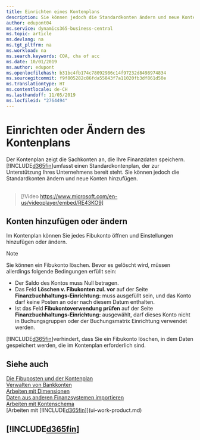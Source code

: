 ```yaml
---
title: Einrichten eines Kontenplans
description: Sie können jedoch die Standardkonten ändern und neue Konten hinzufügen.
author: edupont04
ms.service: dynamics365-business-central
ms.topic: article
ms.devlang: na
ms.tgt_pltfrm: na
ms.workload: na
ms.search.keywords: COA, cha of acc
ms.date: 10/01/2019
ms.author: edupont
ms.openlocfilehash: b31bc4fb174c78092986c14f97232d8498974834
ms.sourcegitcommit: f9f805282c86fda55843f7a11020fb3df861d50e
ms.translationtype: HT
ms.contentlocale: de-CH
ms.lasthandoff: 11/05/2019
ms.locfileid: "2764494"
---
```

# <a name="setting-up-or-changing-the-chart-of-accounts"></a>Einrichten oder Ändern des Kontenplans
Der Kontenplan zeigt die Sachkonten an, die Ihre Finanzdaten speichern. [!INCLUDE[d365fin](includes/d365fin_md.md)]umfasst einen Standardkontenplan, der zur Unterstützung Ihres Unternehmens bereit steht.
Sie können jedoch die Standardkonten ändern und neue Konten hinzufügen. 
<br><br>  
> [!Video https://www.microsoft.com/en-us/videoplayer/embed/RE43KO9]


## <a name="adding-or-changing-accounts"></a>Konten hinzufügen oder ändern
Im Kontenplan können Sie jedes Fibukonto öffnen und Einstellungen hinzufügen oder ändern.

> [!NOTE]  
>   Sie können ein Fibukonto löschen. Bevor es gelöscht wird, müssen allerdings folgende Bedingungen erfüllt sein:  
>  
>   * Der Saldo des Kontos muss Null betragen.  
>   * Das Feld **Löschen v. Fibukonten zul. vor** auf der Seite **Finanzbuchhaltungs-Einrichtung:** muss ausgefüllt sein, und das Konto darf keine Posten an oder nach diesem Datum enthalten.  
>   * Ist das Feld **Fibukontoverwendung prüfen** auf der Seite **Finanzbuchhaltungs-Einrichtung:** ausgewählt, darf dieses Konto nicht in Buchungsgruppen oder der Buchungsmatrix Einrichtung verwendet werden.  

[!INCLUDE[d365fin](includes/d365fin_md.md)]verhindert, dass Sie ein Fibukonto löschen, in dem Daten gespeichert werden, die im Kontenplan erforderlich sind.  

## <a name="see-also"></a>Siehe auch
[Die Fibuposten und der Kontenplan](finance-general-ledger.md)  
[Verwalten von Bankkonten](bank-manage-bank-accounts.md)  
[Arbeiten mit Dimensionen](finance-dimensions.md)  
[Daten aus anderen Finanzsystemen importieren](across-import-data-configuration-packages.md)  
[Arbeiten mit Kontenschema](bi-how-work-account-schedule.md)  
[Arbeiten mit [!INCLUDE[d365fin](includes/d365fin_md.md)]](ui-work-product.md)  

## [!INCLUDE[d365fin](includes/free_trial_md.md)]
